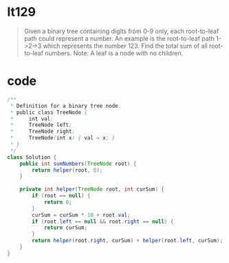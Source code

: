 # lt129
> Given a binary tree containing digits from 0-9 only, each root-to-leaf path could represent a number.
> An example is the root-to-leaf path 1->2->3 which represents the number 123.
> Find the total sum of all root-to-leaf numbers.
> Note: A leaf is a node with no children.

# code
```Java
/**
 * Definition for a binary tree node.
 * public class TreeNode {
 *     int val;
 *     TreeNode left;
 *     TreeNode right;
 *     TreeNode(int x) { val = x; }
 * }
 */
class Solution {
    public int sumNumbers(TreeNode root) {
        return helper(root, 0);
    }
    
    private int helper(TreeNode root, int curSum) {
        if (root == null) {
            return 0;
        }
        curSum = curSum * 10 + root.val;
        if (root.left == null && root.right == null) {
            return curSum;
        }
        return helper(root.right, curSum) + helper(root.left, curSum);
    }
}
```